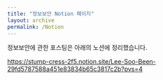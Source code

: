 ```yaml
---
title: "정보보안 Notion 페이지"
layout: archive
permalink: /Notion
---
```

정보보안에 관한 포스팅은 아래의 노션에 정리했습니다.

https://stump-cress-2f5.notion.site/Lee-Soo-Been-29fd5787588a451e83834b65c3817c2b?pvs=4